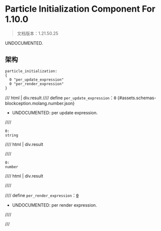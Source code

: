 # Particle Initialization Component For 1.10.0

> 文档版本：1.21.50.25

UNDOCUMENTED.

## 架构

```mcschema
particle_initialization:
{
  0 "per_update_expression"
  0 "per_render_expression"
}

```

/// html | div.result
//// define
`per_update_expression`：<samp>0</samp> {#assets.schemas-blockception.molang.number.json}

- UNDOCUMENTED: per update expression.


////

```mcschema
0:
string

```

//// html | div.result

////


```mcschema
0:
number

```

//// html | div.result

////




//// define
`per_render_expression`：<samp>[0](#assets.schemas-blockception.molang.number.json)</samp>

- UNDOCUMENTED: per render expression.


////


///

